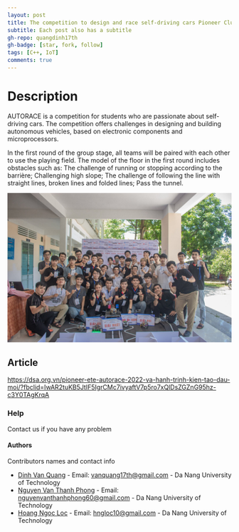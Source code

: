 ```yaml
---
layout: post
title: The competition to design and race self-driving cars Pioneer Club - Faculty of Electronics - Telecommunications University of Technology - University of Danang
subtitle: Each post also has a subtitle
gh-repo: quangdinh17th
gh-badge: [star, fork, follow]
tags: [C++, IoT]
comments: true
---
```

# Description
AUTORACE is a competition for students who are passionate about self-driving cars. The competition offers challenges in designing and building autonomous vehicles, based on electronic components and microprocessors.

In the first round of the group stage, all teams will be paired with each other to use the playing field. The model of the floor in the first round includes obstacles such as: The challenge of running or stopping according to the barrière; Challenging high slope; The challenge of following the line with straight lines, broken lines and folded lines; Pass the tunnel.

![Crepe](https://github.com/quangdinh17th/quangdinh17th.github.io/blob/master/assets/img/286290990_4632906366811471_4273634123629089881_n.jpg)
## Article
https://dsa.org.vn/pioneer-ete-autorace-2022-va-hanh-trinh-kien-tao-dau-moi/?fbclid=IwAR2tuKB5JtIF5IgrCMc7ivyaftV7p5ro7xQlDsZGZnG95hz-c3Y0TAgKrqA
### Help

Contact us if you have any problem

#### Authors

Contributors names and contact info


* [Dinh Van Quang](https://www.facebook.com/vanquang17th/) - Email: vanquang17th@gmail.com - Da Nang University of Technology
* [Nguyen Van Thanh Phong](https://www.facebook.com/profile.php?id=100054579217389) - Email: nguyenvanthanhphong60@gmail.com - Da Nang University of Technology
* [Hoang Ngoc Loc](https://www.facebook.com/reddevils.1908) - Email: hngloc10@gmail.com - Da Nang University of Technology


